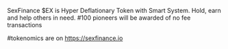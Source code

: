 SexFinance $EX is Hyper Deflationary Token with Smart System. Hold, earn and help others in need.
#100 pioneers will be awarded of no fee transactions

#tokenomics are on https://sexfinance.io
